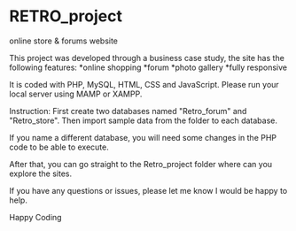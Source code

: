 # RETRO_project
online store &amp; forums website

This project was developed through a business case study, the site has the following features:
*online shopping
*forum
*photo gallery
*fully responsive

It is coded with PHP, MySQL, HTML, CSS and JavaScript. Please run your local server using MAMP or XAMPP.

Instruction: First create two databases named "Retro_forum" and "Retro_store". Then import sample data from the folder to each database.

If you name a different database, you will need some changes in the PHP code to be able to execute.

After that, you can go straight to the Retro_project folder where can you explore the sites.

If you have any questions or issues, please let me know I would be happy to help. 

Happy Coding

